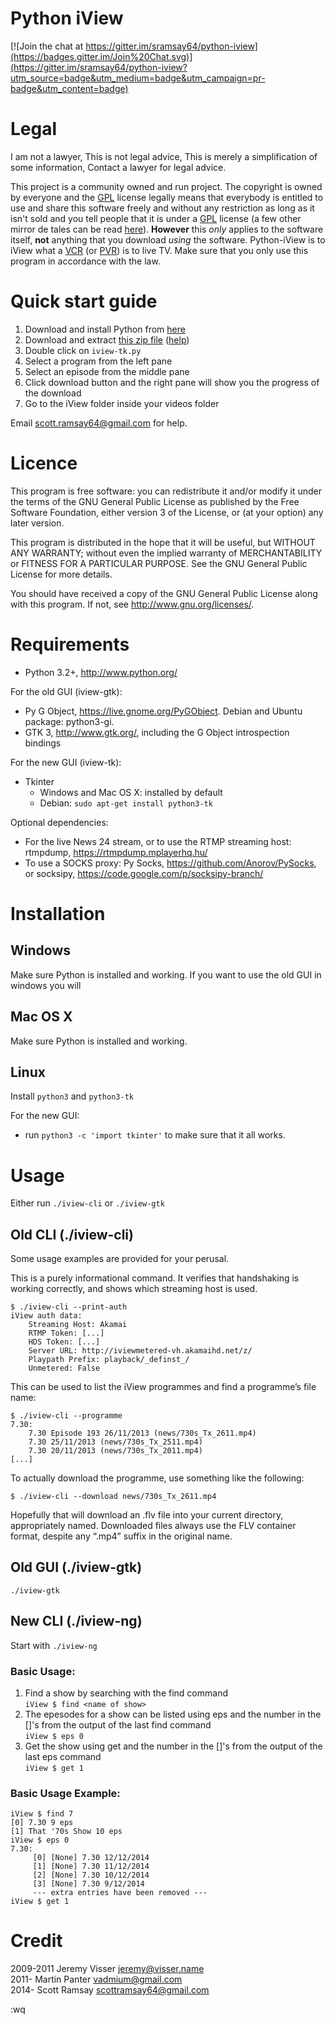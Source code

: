 ﻿Python iView
============

[![Join the chat at https://gitter.im/sramsay64/python-iview](https://badges.gitter.im/Join%20Chat.svg)](https://gitter.im/sramsay64/python-iview?utm_source=badge&utm_medium=badge&utm_campaign=pr-badge&utm_content=badge)

Legal
=====

I am not a lawyer, This is not legal advice, This is merely a simplification of some information, Contact a lawyer for legal advice.  

This project is a community owned and run project. The copyright is owned by everyone and the [GPL](https://raw.githubusercontent.com/sramsay64/python-iview/master/LICENSE) license legally means that everybody is entitled to use and share this software freely and without any restriction as long as it isn't sold and you tell people that it is under a [GPL](https://raw.githubusercontent.com/sramsay64/python-iview/master/LICENSE) license (a few other mirror de tales can be read [here](https://raw.githubusercontent.com/sramsay64/python-iview/master/LICENSE)). **However** this _only_ applies to the software itself, **not** anything that you download _using_ the software. Python-iView is to iView what a [VCR](https://en.wikipedia.org/wiki/Videocassette_recorder) (or [PVR](https://en.wikipedia.org/wiki/Digital_video_recorder)) is to live TV. Make sure that you only use this program in accordance with the law.

Quick start guide
=================

1. Download and install Python from [here](https://www.python.org/ftp/python/3.5.0/python-3.5.0.exe)
2. Download and extract [this zip file](https://github.com/sramsay64/python-iview/archive/master.zip) ([help](http://www.wikihow.com/Extract-Files))
3. Double click on `iview-tk.py`
4. Select a program from the left pane
5. Select an episode from the middle pane
6. Click download button and the right pane will show you the progress of the download
7. Go to the iView folder inside your videos folder

Email scott.ramsay64@gmail.com for help.

Licence
=======

This program is free software: you can redistribute it and/or modify
it under the terms of the GNU General Public License as published by
the Free Software Foundation, either version 3 of the License, or
(at your option) any later version.

This program is distributed in the hope that it will be useful,
but WITHOUT ANY WARRANTY; without even the implied warranty of
MERCHANTABILITY or FITNESS FOR A PARTICULAR PURPOSE.  See the
GNU General Public License for more details.

You should have received a copy of the GNU General Public License
along with this program.  If not, see <http://www.gnu.org/licenses/>.

Requirements
============

* Python 3.2+, <http://www.python.org/>

For the old GUI (iview-gtk):

* Py G Object, <https://live.gnome.org/PyGObject>.
  Debian and Ubuntu package: python3-gi.
* GTK 3, <http://www.gtk.org/>, including the G Object introspection bindings

For the new GUI (iview-tk):

* Tkinter
	* Windows and Mac OS X: installed by default
	* Debian: `sudo apt-get install python3-tk`

Optional dependencies:

* For the live News 24 stream, or to use the RTMP streaming host:
  rtmpdump, <https://rtmpdump.mplayerhq.hu/>
* To use a SOCKS proxy: Py Socks, <https://github.com/Anorov/PySocks>,
  or socksipy, <https://code.google.com/p/socksipy-branch/>

Installation
============

## Windows

Make sure Python is installed and working. If you want to use the old GUI in windows you will

## Mac OS X

Make sure Python is installed and working.

## Linux

Install `python3` and `python3-tk`

For the new GUI:
*  run `python3 -c 'import tkinter'` to make sure that it all works.

Usage
=====

Either run `./iview-cli` or `./iview-gtk`

Old CLI (./iview-cli)
---------------------

Some usage examples are provided for your perusal.

This is a purely informational command. It verifies that handshaking is
working correctly, and shows which streaming host is used.

    $ ./iview-cli --print-auth
    iView auth data:
        Streaming Host: Akamai
        RTMP Token: [...]
        HDS Token: [...]
        Server URL: http://iviewmetered-vh.akamaihd.net/z/
        Playpath Prefix: playback/_definst_/
        Unmetered: False

This can be used to list the iView programmes and
find a programme’s file name:

    $ ./iview-cli --programme
    7.30:
        7.30 Episode 193 26/11/2013	(news/730s_Tx_2611.mp4)
        7.30 25/11/2013	(news/730s_Tx_2511.mp4)
        7.30 20/11/2013	(news/730s_Tx_2011.mp4)
    [...]

To actually download the programme, use something like the following:

    $ ./iview-cli --download news/730s_Tx_2611.mp4

Hopefully that will download an .flv file into your current directory,
appropriately named. Downloaded files always use the FLV container format,
despite any “.mp4” suffix in the original name.

Old GUI (./iview-gtk)
---------------------

`./iview-gtk`

New CLI (./iview-ng)
--------------------

Start with `./iview-ng`

### Basic Usage:

1. Find a show by searching with the find command  <br>
	`iView $ find <name of show>`  <br>
2. The epesodes for a show can be listed using eps and the number in the []'s from the output of the last find command  <br>
	`iView $ eps 0`  <br>
3. Get the show using get and the number in the []'s from the output of the last eps command  <br>
	`iView $ get 1`  <br>
			
### Basic Usage Example:

	iView $ find 7
	[0] 7.30 9 eps
	[1] That '70s Show 10 eps
	iView $ eps 0
	7.30:
		 [0] [None] 7.30 12/12/2014
		 [1] [None] 7.30 11/12/2014
		 [2] [None] 7.30 10/12/2014
		 [3] [None] 7.30 9/12/2014
		 --- extra entries have been removed ---
	iView $ get 1

Credit
======

2009-2011	Jeremy Visser <jeremy@visser.name>  
2011-	Martin Panter <vadmium@gmail.com>  
2014-	Scott Ramsay <scottramsay64@gmail.com>  

:wq
